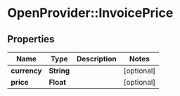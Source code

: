 # OpenProvider::InvoicePrice

## Properties
Name | Type | Description | Notes
------------ | ------------- | ------------- | -------------
**currency** | **String** |  | [optional] 
**price** | **Float** |  | [optional] 

